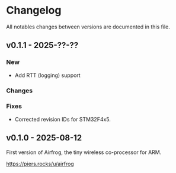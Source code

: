 # Changelog

All notables changes between versions are documented in this file.

## v0.1.1 - 2025-??-??

### New

- Add RTT (logging) support

### Changes


### Fixes

- Corrected revision IDs for STM32F4x5.

## v0.1.0 - 2025-08-12

First version of Airfrog, the tiny wireless co-processor for ARM.

https://piers.rocks/u/airfrog

